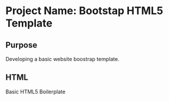# Project Name: Bootstap HTML5 Template

## Purpose
Developing a basic website boostrap template.

## HTML
Basic HTML5 Boilerplate